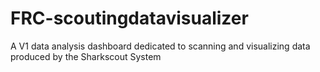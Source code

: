 # FRC-scoutingdatavisualizer
 
A V1 data analysis dashboard dedicated to scanning and visualizing data produced by the Sharkscout System
